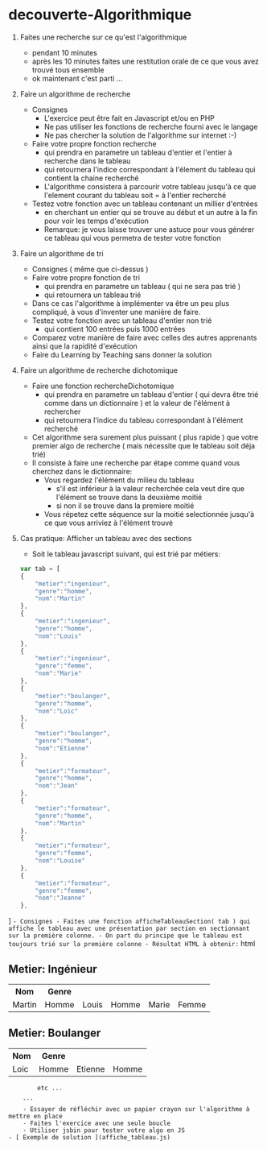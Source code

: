 # decouverte-Algorithmique

1. Faites une recherche sur ce qu'est l'algorithmique
	- pendant 10 minutes
	- après les 10 minutes faites une restitution orale de ce que vous avez trouvé tous ensemble
	- ok maintenant c'est parti ...

2. Faire un algorithme de recherche 
	- Consignes
		- L'exercice peut être fait en Javascript et/ou en PHP
		- Ne pas utiliser les fonctions de recherche fourni avec le langage
		- Ne pas chercher la solution de l'algorithme sur internet :-)
	- Faire votre propre fonction recherche 
		- qui prendra en parametre un tableau d'entier et l'entier à recherche dans le tableau
		- qui retournera l'indice correspondant à l'élement du tableau qui contient la chaine recherché
		- L'algorithme consistera à parcourir votre tableau jusqu'à ce que l'element courant du tableau soit = à l'entier recherché
	- Testez votre fonction avec un tableau contenant un millier d'entrées
		- en cherchant un entier qui se trouve au début et un autre à la fin pour voir les temps d'exécution
		- Remarque: je vous laisse trouver une astuce pour vous générer ce tableau qui vous permetra de tester votre fonction

3. Faire un algorithme de tri
	- Consignes ( même que ci-dessus )
	- Faire votre propre fonction de tri
		- qui prendra en parametre un tableau ( qui ne sera pas trié )
		- qui retournera un tableau trié
	- Dans ce cas l'algorithme à implémenter va être un peu plus compliqué, à vous d'inventer une manière de faire.
	- Testez votre fonction avec un tableau d'entier non trié 
		- qui contient 100 entrées puis 1000 entrées
	- Comparez votre manière de faire avec celles des autres apprenants ainsi que la rapidité d'exécution
	- Faire du Learning by Teaching sans donner la solution
	
4. Faire un algorithme de recherche dichotomique
	- Faire une fonction rechercheDichotomique 
		- qui prendra en parametre un tableau d'entier ( qui devra être trié comme dans un dictionnaire ) et la valeur de l'élément à rechercher
		- qui retournera l'indice du tableau correspondant à l'élément recherché
	- Cet algorithme sera surement plus puissant ( plus rapide ) que votre premier algo de recherche ( mais nécessite que le tableau soit déja trié)
	- Il consiste à faire une recherche par étape comme quand vous cherchez dans le dictionnaire:
		- Vous regardez l'élément du milieu du tableau
			- s'il est inférieur à la valeur recherchée cela veut dire que l'élément se trouve dans la deuxième moitié
			- si non il se trouve dans la premiere moitié
		- Vous répetez cette séquence sur la moitié selectionnée jusqu'à ce que vous arriviez à l'élément trouvé

5. Cas pratique: Afficher un tableau avec des sections
	- Soit le tableau javascript suivant, qui est trié par métiers:
	``` javascript
	var tab = [
    {
        "metier":"ingenieur",
        "genre":"homme",
        "nom":"Martin"
    },
    {
        "metier":"ingenieur",
        "genre":"homme",
        "nom":"Louis"
    },
    {
        "metier":"ingenieur",
        "genre":"femme",
        "nom":"Marie"
    },
    {
        "metier":"boulanger",
        "genre":"homme",
        "nom":"Loic"
    },
    {
        "metier":"boulanger",
        "genre":"homme",
        "nom":"Etienne"
    },
    {
        "metier":"formateur",
        "genre":"homme",
        "nom":"Jean"
    },
    {
        "metier":"formateur",
        "genre":"homme",
        "nom":"Martin"
    },
    {
        "metier":"formateur",
        "genre":"femme",
        "nom":"Louise"
    },
    {
        "metier":"formateur",
        "genre":"femme",
        "nom":"Jeanne"
    },
]
	```
	- Consignes
		- Faites une fonction afficheTableauSection( tab ) qui affiche le tableau avec une présentation par section en sectionnant sur la première colonne.
		- On part du principe que le tableau est toujours trié sur la première colonne
		- Résultat HTML à obtenir:
		``` html
			<h2> Metier: Ingénieur </h2>
			<table>
				<tr>
					<th>Nom</th><th>Genre</th>
				</tr>
				<tr>
					<td>Martin</td><td>Homme</td>
					<td>Louis</td><td>Homme</td>
					<td>Marie</td><td>Femme</td>
				</tr>
			</table>
			<h2> Metier: Boulanger </h2>
			<table>
				<tr>
					<th>Nom</th><th>Genre</th>
				</tr>
				<tr>
					<td>Loic</td><td>Homme</td>
					<td>Etienne</td><td>Homme</td>
				</tr>
			</table>

			etc ...

		```
		- Essayer de réfléchir avec un papier crayon sur l'algorithme à mettre en place
		- Faites l'exercice avec une seule boucle
		- Utiliser jsbin pour tester votre algo en JS
	- [ Exemple de solution ](affiche_tableau.js)

		

	
